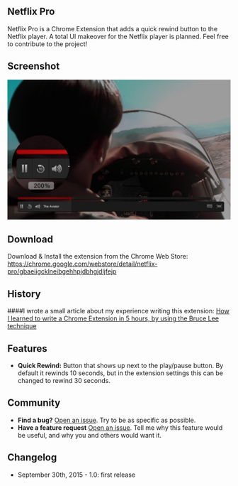 ## Netflix Pro
Netflix Pro is a Chrome Extension that adds a quick rewind button to the Netflix player. A total UI makeover for the Netflix player is planned. Feel free to contribute to the project!

## Screenshot

![Screenshot](https://raw.githubusercontent.com/johncoates/NetflixPro/master/screenshot.jpg)

## Download
Download & Install the extension from the Chrome Web Store: https://chrome.google.com/webstore/detail/netflix-pro/gbaeiigcklneibgehhpjdbhgjdljfejp

## History
####I wrote a small article about my experience writing this extension:  [How I learned to write a Chrome Extension in 5 hours, by using the Bruce Lee technique](https://medium.com/@punksomething/how-i-learned-to-write-a-chrome-extension-in-5-hours-by-using-the-bruce-lee-technique-c72911ac7d86)

## Features
* **Quick Rewind:** Button that shows up next to the play/pause button. By default it rewinds 10 seconds, but in the extension settings this can be changed to rewind 30 seconds.

## Community
- **Find a bug?** [Open an issue](https://github.com/johncoates/NetflixPro/issues/new). Try to be as specific as possible.
- **Have a feature request** [Open an issue](https://github.com/johncoates/NetflixPro/issues/new). Tell me why this feature would be useful, and why you and others would want it.

## Changelog

- September 30th, 2015 - 1.0: first release
